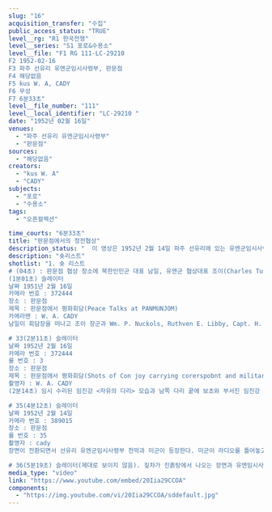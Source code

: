 ```yaml
---
slug: "16"
acquisition_transfer: "수집"
public_access_status: "TRUE"
level__rg: "R1 한국전쟁"
level__series: "S1 포로&수용소"
level__file: "F1 RG 111-LC-29210 
F2 1952-02-16
F3 파주 선유리 유엔군임시사령부, 판문점 
F4 해당없음 
F5 kus W. A, CADY
F6 무성 
F7 6분33초"
level__file_number: "111"
level__local_identifier: "LC-29210 "
date: "1952년 02월 16일"
venues: 
  - "파주 선유리 유엔군임시사령부"
  - "판문점"
sources: 
  - "해당없음"
creators: 
  - "kus W. A"
  - "CADY"
subjects: 
  - "포로"
  - "수용소"
tags: 
  - "오픈컬렉션"

time_courts: "6분33초"
title: "판문점에서의 정전협상"
description_status: "  이 영상은 1952년 2월 14일 파주 선유리에 있는 유엔군임시사령부와 판문점의 정전협상 장면을 담고 있다. 이때 정전협상 내용은 전쟁포로 교환에서 포로인원 문제를 놓고 오랜 기간 동안 설전을 벌였다. "
description: "숏리스트"
shotlist: "1. 숏 리스트 
# (04초) : 판문점 협상 장소에 북한인민군 대표 남일, 유엔군 협상대표 조이(Charles Turner Joy) 장군, 월리엄 해리슨(William K. Harrison) 등이 회담 장소에 들어가는 장면과 나오는 장면으로 이어진다. (49초) 판문점 천막 앞에 초소에 선 미군 헌병들 모습과 한 한병이 담배를 피우고 있다.
(1분01초) 슬레이터
날짜 1951년 2월 16일
카메라 번호 : 372444
장소 : 판문점
제목 : 판문점에서 평화회담(Peace Talks at PANMUNJOM)
카메라맨 : W. A. CADY
남일이 회담장을 떠나고 조이 장군과 Wm. P. Nuckols, Ruthven E. Libby, Capt. H. M. Briggs 등이 나와 회담 내용을 기자들에게 설명하고, 이어서 헬기에 오르고 있다. 헬기가 선유리 유엔군임시사령부로 이동하고 있다.

# 33(2분11초) 슬레이터
날짜 1952년 2월 16일
카메라 번호 : 372444
롤 번호 : 3
장소 : 판문점
제목 : 판문점에서 평화회담(Shots of Con joy carrying corerspobnt and military))
촬영자 : W. A. CADY
(2분14초) 임시 수리된 임진강 <자유의 다리> 모습과 남쪽 다리 끝에 보초와 부서진 임진강 철교, 차량들이 이동하는 임시가교 모습이 이어진다. 장면이 바뀌어서 (3분) 판문점에  북한인민군 대표 남일을 태운 차량이 나타난다. 보초 2명이 서 있다. 남일은 북한쪽 천막으로 들어가고 (3분23초) 조이 장군과 관계자들이 유엔군 천막에서 회담장소로 들어간다. 종군기자들이 유엔군 대표와 북한인민군 대표들을 촬영한다. (3분52초) 북한인민군 대표 남일과 그 외 대표들이 회담 장소에서 나와 북한측 텐트로 이동하고 이어서 유엔군 대표들이 유엔군 천막으로 이동한다.

# 35(4분12초) 슬레이터 
날짜 1952년 2월 14일
카메라 번호 : 389015
장소 : 판문점
롤 번호 : 35
촬영자 : cady
장면이 전환되면서 선유리 유엔군임시사령부 천막과 미군이 등장한다. 미군이 라디오를 틀어놓고 잡지를 보고 있다. 의자에 앉아 잡지를 보는 미해병대원을 클로즈업한다. 

# 36(5분19초) 슬레이터(제대로 보이지 않음). 짚차가 진흙탕에서 나오는 장면과 유엔임시사령부에서 보급품을 내리고 천막 안으로 들고 들어간다. 한국 민간요원이 보급품을 가지고 천막으로 이동한다. "
media_type: "video"
link: "https://www.youtube.com/embed/20Iia29CCOA"
components: 
  - "https://img.youtube.com/vi/20Iia29CCOA/sddefault.jpg"
---
```


